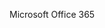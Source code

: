 <Token xmlns:xlink="http://www.w3.org/1999/xlink">Microsoft Office 365</Token>

<!--HONumber=Jul16_HO3-->



